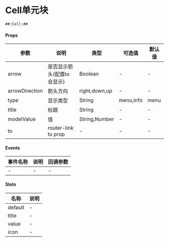 # Cell单元块

```
##:Cell:##
```

#### Props
| 参数      | 说明    | 类型      | 可选值       | 默认值   |
|---------- |-------- |---------- |------------- |--------- |
| arrow     | 是否显示箭头(配置to会显示)   | Boolean  |   -       |    -    |
| arrowDirection     | 箭头方向   | right,down,up  |   -       |    -    |
| type     | 显示类型   | String  |   menu,info       |    menu    |
| title     | 标题   | String  |   -       |    -    |
| modelValue     | 值   | String,Number  |   -       |    -    |
| to     | router-link to prop   | -  |   -       |    -    |

#### Events
| 事件名称 | 说明 | 回调参数 |
|---------|--------|---------|
| - | - | - |

#### Slots
| 名称 | 说明 | 
|---------|--------|
| default | - |
| title | - |
| value | - |
| icon | - |